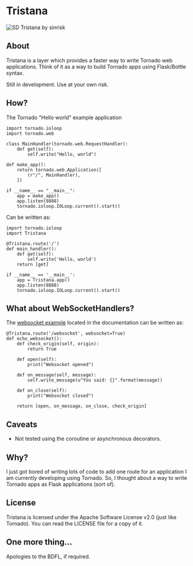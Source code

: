 Tristana
========
![SD Tristana by sinrisk](http://i.imgur.com/oFtkdmF.png)

## About

Tristana is a layer which provides a faster way to write Tornado web applications.
Think of it as a way to build Tornado apps using Flask/Bottle syntax.

Still in development. Use at your own risk.

## How?

The Tornado "Hello world" example application

```syntax=Python
import tornado.ioloop
import tornado.web

class MainHandler(tornado.web.RequestHandler):
    def get(self):
        self.write("Hello, world")

def make_app():
    return tornado.web.Application([
        (r"/", MainHandler),
    ])

if __name__ == "__main__":
    app = make_app()
    app.listen(8888)
    tornado.ioloop.IOLoop.current().start()
```

Can be written as:

```syntax=Python
import tornado.ioloop
import Tristana

@Tristana.route('/')
def main_handler():
    def get(self):
        self.write('Hello, world')
    return [get]

if __name__ == '__main__':
    app = Tristana.app()
    app.listen(8888)
    tornado.ioloop.IOLoop.current().start()
```

## What about WebSocketHandlers?

The [websocket example](http://www.tornadoweb.org/en/stable/websocket.html) located
in the documentation can be written as:

```syntax=Python
@Tristana.route('/websocket', websocket=True)
def echo_websocket():
    def check_origin(self, origin):
        return True

    def open(self):
        print("Websocket opened")

    def on_message(self, message):
        self.write_message(u"You said: {}".format(message))

    def on_close(self):
        print("Websocket closed")

    return [open, on_message, on_close, check_origin]
```

## Caveats

- Not tested using the coroutine or asynchronous decorators.

## Why?

I just got bored of writing lots of code to add one route for an application I am currently developing using Tornado.
So, I thought about a way to write Tornado apps as Flask applications (sort of).

## License

Tristana is licensed under the Apache Software License v2.0 (just like Tornado). You can read the LICENSE file for
a copy of it.

## One more thing...
Apologies to the BDFL, if required.